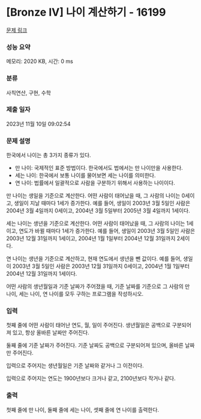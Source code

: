 # [Bronze IV] 나이 계산하기 - 16199 

[문제 링크](https://www.acmicpc.net/problem/16199) 

### 성능 요약

메모리: 2020 KB, 시간: 0 ms

### 분류

사칙연산, 구현, 수학

### 제출 일자

2023년 11월 10일 09:02:54

### 문제 설명

<p>한국에서 나이는 총 3가지 종류가 있다.</p>

<ul>
	<li>만 나이: 국제적인 표준 방법이다. 한국에서도 법에서는 만 나이만을 사용한다.</li>
	<li>세는 나이: 한국에서 보통 나이를 물어보면 세는 나이를 의미한다.</li>
	<li>연 나이: 법률에서 일괄적으로 사람을 구분하기 위해서 사용하는 나이이다.</li>
</ul>

<p>만 나이는 생일을 기준으로 계산한다. 어떤 사람이 태어났을 때, 그 사람의 나이는 0세이고, 생일이 지날 때마다 1세가 증가한다. 예를 들어, 생일이 2003년 3월 5일인 사람은 2004년 3월 4일까지 0세이고, 2004년 3월 5일부터 2005년 3월 4일까지 1세이다.</p>

<p>세는 나이는 생년을 기준으로 계산한다. 어떤 사람이 태어났을 때, 그 사람의 나이는 1세이고, 연도가 바뀔 때마다 1세가 증가한다. 예를 들어, 생일이 2003년 3월 5일인 사람은 2003년 12월 31일까지 1세이고, 2004년 1월 1일부터 2004년 12월 31일까지 2세이다.</p>

<p>연 나이는 생년을 기준으로 계산하고, 현재 연도에서 생년을 뺀 값이다. 예를 들어, 생일이 2003년 3월 5일인 사람은 2003년 12월 31일까지 0세이고, 2004년 1월 1일부터 2004년 12월 31일까지 1세이다.</p>

<p>어떤 사람의 생년월일과 기준 날짜가 주어졌을 때, 기준 날짜를 기준으로 그 사람의 만 나이, 세는 나이, 연 나이를 모두 구하는 프로그램을 작성하시오.</p>

### 입력 

 <p>첫째 줄에 어떤 사람이 태어난 연도, 월, 일이 주어진다. 생년월일은 공백으로 구분되어져 있고, 항상 올바른 날짜만 주어진다.</p>

<p>둘째 줄에 기준 날짜가 주어진다. 기준 날짜도 공백으로 구분되어져 있으며, 올바른 날짜만 주어진다.</p>

<p>입력으로 주어지는 생년월일은 기준 날짜와 같거나 그 이전이다.</p>

<p>입력으로 주어지는 연도는 1900년보다 크거나 같고, 2100년보다 작거나 같다.</p>

### 출력 

 <p>첫째 줄에 만 나이, 둘째 줄에 세는 나이, 셋째 줄에 연 나이를 출력한다.</p>

